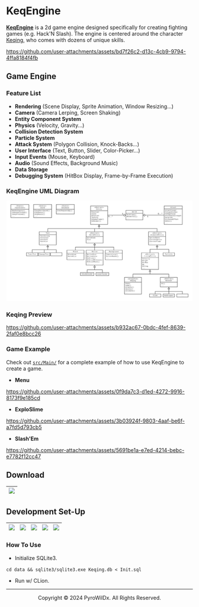 # KeqEngine

[**KeqEngine**](https://github.com/PyroWilDx/KeqEngine/) is a 2d game engine designed specifically for creating fighting games (e.g. Hack'N Slash). The engine is centered around the character [Keqing](#keqing-preview), who comes with dozens of unique skills.

https://github.com/user-attachments/assets/bd7f26c2-d13c-4cb9-9794-4ffa8184f4fb

## Game Engine

### Feature List

- **Rendering** (Scene Display, Sprite Animation, Window Resizing...)
- **Camera** (Camera Lerping, Screen Shaking)
- **Entity Component System**
- **Physics** (Velocity, Gravity...)
- **Collision Detection System**
- **Particle System**
- **Attack System** (Polygon Collision, Knock-Backs...)
- **User Interface** (Text, Button, Slider, Color-Picker...)
- **Input Events** (Mouse, Keyboard)
- **Audio** (Sound Effects, Background Music)
- **Data Storage**
- **Debugging System** (HitBox Display, Frame-by-Frame Execution)

### KeqEngine UML Diagram

<img src=".readme/KeqEngineUML.png">

### Keqing Preview

https://github.com/user-attachments/assets/b932ac67-0bdc-4fef-8639-2faf0e8bcc26

### Game Example

Check out [```src/Main/```](src/Main/) for a complete example of how to use KeqEngine to create a game.

- **Menu**

https://github.com/user-attachments/assets/0f9da7c3-d1ed-4272-9916-8173f9e185cd

- **ExploSlime**

https://github.com/user-attachments/assets/3b03924f-9803-4aaf-be6f-a7fd5d793cb5

- **Slash'Em**

https://github.com/user-attachments/assets/5691be1a-e7ed-4214-bebc-e7782f12cc47

## Download

<div align="center">

| [<img src="https://cdn.jsdelivr.net/gh/devicons/devicon@latest/icons/windows8/windows8-original.svg" width="60"/>](https://www.mediafire.com/file/k2q9uv5jgs8djgq/KeqEngine.zip/) |
|---|

</div>

## Development Set-Up

<div align="center">

| [<img src="https://cdn.jsdelivr.net/gh/devicons/devicon@latest/icons/cplusplus/cplusplus-original.svg" width="60"/>](https://isocpp.org/) | [<img src="https://cdn.jsdelivr.net/gh/devicons/devicon@latest/icons/sdl/sdl-plain.svg" width="60"/>](https://www.libsdl.org/) | [<img src="https://cdn.jsdelivr.net/gh/devicons/devicon@latest/icons/sqlite/sqlite-original.svg" width="60"/>](https://www.sqlite.org/) | [<img src="https://cdn.jsdelivr.net/gh/devicons/devicon@latest/icons/clion/clion-original.svg" width="60"/>](https://www.jetbrains.com/clion/) | [<img src="https://cdn.jsdelivr.net/gh/devicons/devicon@latest/icons/windows8/windows8-original.svg" width="60"/>](https://www.microsoft.com/windows/) |
|---|---|---|---|---|

</div>

### How To Use

- Initialize SQLite3.

```
cd data && sqlite3/sqlite3.exe Keqing.db < Init.sql
```

- Run w/ CLion.

---

<div align="center">
  Copyright &#169; 2024 PyroWilDx. All Rights Reserved.
</div>
